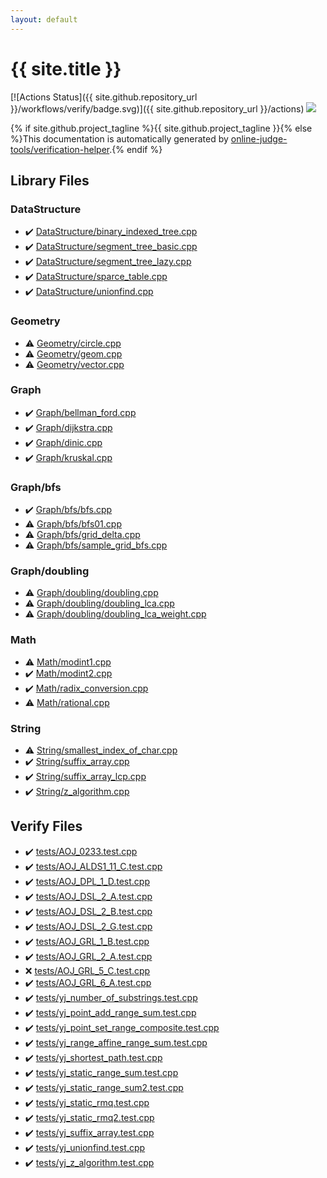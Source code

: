```yaml
---
layout: default
---
```


<!-- mathjax config similar to math.stackexchange -->
<script type="text/javascript" async
  src="https://cdnjs.cloudflare.com/ajax/libs/mathjax/2.7.5/MathJax.js?config=TeX-MML-AM_CHTML">
</script>
<script type="text/x-mathjax-config">
  MathJax.Hub.Config({
    TeX: { equationNumbers: { autoNumber: "AMS" }},
    tex2jax: {
      inlineMath: [ ['$','$'] ],
      processEscapes: true
    },
    "HTML-CSS": { matchFontHeight: false },
    displayAlign: "left",
    displayIndent: "2em"
  });
</script>

<script type="text/javascript" src="https://cdnjs.cloudflare.com/ajax/libs/jquery/3.4.1/jquery.min.js"></script>
<script src="https://cdn.jsdelivr.net/npm/jquery-balloon-js@1.1.2/jquery.balloon.min.js" integrity="sha256-ZEYs9VrgAeNuPvs15E39OsyOJaIkXEEt10fzxJ20+2I=" crossorigin="anonymous"></script>
<script type="text/javascript" src="assets/js/copy-button.js"></script>
<link rel="stylesheet" href="assets/css/copy-button.css" />


# {{ site.title }}

[![Actions Status]({{ site.github.repository_url }}/workflows/verify/badge.svg)]({{ site.github.repository_url }}/actions)
<a href="{{ site.github.repository_url }}"><img src="https://img.shields.io/github/last-commit/{{ site.github.owner_name }}/{{ site.github.repository_name }}" /></a>

{% if site.github.project_tagline %}{{ site.github.project_tagline }}{% else %}This documentation is automatically generated by <a href="https://github.com/online-judge-tools/verification-helper">online-judge-tools/verification-helper</a>.{% endif %}

## Library Files

<div id="5e248f107086635fddcead5bf28943fc"></div>

### DataStructure

* :heavy_check_mark: <a href="library/DataStructure/binary_indexed_tree.cpp.html">DataStructure/binary_indexed_tree.cpp</a>
* :heavy_check_mark: <a href="library/DataStructure/segment_tree_basic.cpp.html">DataStructure/segment_tree_basic.cpp</a>
* :heavy_check_mark: <a href="library/DataStructure/segment_tree_lazy.cpp.html">DataStructure/segment_tree_lazy.cpp</a>
* :heavy_check_mark: <a href="library/DataStructure/sparce_table.cpp.html">DataStructure/sparce_table.cpp</a>
* :heavy_check_mark: <a href="library/DataStructure/unionfind.cpp.html">DataStructure/unionfind.cpp</a>


<div id="d9c6333623e6357515fcbf17be806273"></div>

### Geometry

* :warning: <a href="library/Geometry/circle.cpp.html">Geometry/circle.cpp</a>
* :warning: <a href="library/Geometry/geom.cpp.html">Geometry/geom.cpp</a>
* :warning: <a href="library/Geometry/vector.cpp.html">Geometry/vector.cpp</a>


<div id="4cdbd2bafa8193091ba09509cedf94fd"></div>

### Graph

* :heavy_check_mark: <a href="library/Graph/bellman_ford.cpp.html">Graph/bellman_ford.cpp</a>
* :heavy_check_mark: <a href="library/Graph/dijkstra.cpp.html">Graph/dijkstra.cpp</a>
* :heavy_check_mark: <a href="library/Graph/dinic.cpp.html">Graph/dinic.cpp</a>
* :heavy_check_mark: <a href="library/Graph/kruskal.cpp.html">Graph/kruskal.cpp</a>


<div id="4c37ee828d0c7225ca158fdf0685029a"></div>

### Graph/bfs

* :heavy_check_mark: <a href="library/Graph/bfs/bfs.cpp.html">Graph/bfs/bfs.cpp</a>
* :warning: <a href="library/Graph/bfs/bfs01.cpp.html">Graph/bfs/bfs01.cpp</a>
* :warning: <a href="library/Graph/bfs/grid_delta.cpp.html">Graph/bfs/grid_delta.cpp</a>
* :warning: <a href="library/Graph/bfs/sample_grid_bfs.cpp.html">Graph/bfs/sample_grid_bfs.cpp</a>


<div id="0cbea2cc80c9b4f2b5eca7444eaf8a7f"></div>

### Graph/doubling

* :warning: <a href="library/Graph/doubling/doubling.cpp.html">Graph/doubling/doubling.cpp</a>
* :warning: <a href="library/Graph/doubling/doubling_lca.cpp.html">Graph/doubling/doubling_lca.cpp</a>
* :warning: <a href="library/Graph/doubling/doubling_lca_weight.cpp.html">Graph/doubling/doubling_lca_weight.cpp</a>


<div id="a49950aa047c2292e989e368a97a3aae"></div>

### Math

* :warning: <a href="library/Math/modint1.cpp.html">Math/modint1.cpp</a>
* :heavy_check_mark: <a href="library/Math/modint2.cpp.html">Math/modint2.cpp</a>
* :heavy_check_mark: <a href="library/Math/radix_conversion.cpp.html">Math/radix_conversion.cpp</a>
* :warning: <a href="library/Math/rational.cpp.html">Math/rational.cpp</a>


<div id="27118326006d3829667a400ad23d5d98"></div>

### String

* :warning: <a href="library/String/smallest_index_of_char.cpp.html">String/smallest_index_of_char.cpp</a>
* :heavy_check_mark: <a href="library/String/suffix_array.cpp.html">String/suffix_array.cpp</a>
* :heavy_check_mark: <a href="library/String/suffix_array_lcp.cpp.html">String/suffix_array_lcp.cpp</a>
* :heavy_check_mark: <a href="library/String/z_algorithm.cpp.html">String/z_algorithm.cpp</a>


## Verify Files

* :heavy_check_mark: <a href="verify/tests/AOJ_0233.test.cpp.html">tests/AOJ_0233.test.cpp</a>
* :heavy_check_mark: <a href="verify/tests/AOJ_ALDS1_11_C.test.cpp.html">tests/AOJ_ALDS1_11_C.test.cpp</a>
* :heavy_check_mark: <a href="verify/tests/AOJ_DPL_1_D.test.cpp.html">tests/AOJ_DPL_1_D.test.cpp</a>
* :heavy_check_mark: <a href="verify/tests/AOJ_DSL_2_A.test.cpp.html">tests/AOJ_DSL_2_A.test.cpp</a>
* :heavy_check_mark: <a href="verify/tests/AOJ_DSL_2_B.test.cpp.html">tests/AOJ_DSL_2_B.test.cpp</a>
* :heavy_check_mark: <a href="verify/tests/AOJ_DSL_2_G.test.cpp.html">tests/AOJ_DSL_2_G.test.cpp</a>
* :heavy_check_mark: <a href="verify/tests/AOJ_GRL_1_B.test.cpp.html">tests/AOJ_GRL_1_B.test.cpp</a>
* :heavy_check_mark: <a href="verify/tests/AOJ_GRL_2_A.test.cpp.html">tests/AOJ_GRL_2_A.test.cpp</a>
* :x: <a href="verify/tests/AOJ_GRL_5_C.test.cpp.html">tests/AOJ_GRL_5_C.test.cpp</a>
* :heavy_check_mark: <a href="verify/tests/AOJ_GRL_6_A.test.cpp.html">tests/AOJ_GRL_6_A.test.cpp</a>
* :heavy_check_mark: <a href="verify/tests/yj_number_of_substrings.test.cpp.html">tests/yj_number_of_substrings.test.cpp</a>
* :heavy_check_mark: <a href="verify/tests/yj_point_add_range_sum.test.cpp.html">tests/yj_point_add_range_sum.test.cpp</a>
* :heavy_check_mark: <a href="verify/tests/yj_point_set_range_composite.test.cpp.html">tests/yj_point_set_range_composite.test.cpp</a>
* :heavy_check_mark: <a href="verify/tests/yj_range_affine_range_sum.test.cpp.html">tests/yj_range_affine_range_sum.test.cpp</a>
* :heavy_check_mark: <a href="verify/tests/yj_shortest_path.test.cpp.html">tests/yj_shortest_path.test.cpp</a>
* :heavy_check_mark: <a href="verify/tests/yj_static_range_sum.test.cpp.html">tests/yj_static_range_sum.test.cpp</a>
* :heavy_check_mark: <a href="verify/tests/yj_static_range_sum2.test.cpp.html">tests/yj_static_range_sum2.test.cpp</a>
* :heavy_check_mark: <a href="verify/tests/yj_static_rmq.test.cpp.html">tests/yj_static_rmq.test.cpp</a>
* :heavy_check_mark: <a href="verify/tests/yj_static_rmq2.test.cpp.html">tests/yj_static_rmq2.test.cpp</a>
* :heavy_check_mark: <a href="verify/tests/yj_suffix_array.test.cpp.html">tests/yj_suffix_array.test.cpp</a>
* :heavy_check_mark: <a href="verify/tests/yj_unionfind.test.cpp.html">tests/yj_unionfind.test.cpp</a>
* :heavy_check_mark: <a href="verify/tests/yj_z_algorithm.test.cpp.html">tests/yj_z_algorithm.test.cpp</a>



